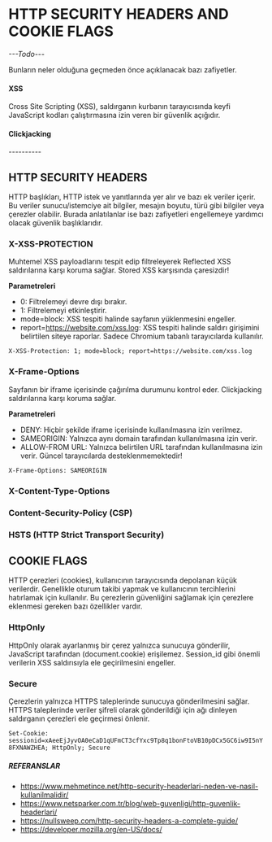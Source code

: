 # HTTP SECURITY HEADERS AND COOKIE FLAGS

*---Todo---*

Bunların neler olduğuna geçmeden önce açıklanacak bazı zafiyetler.
#### XSS 
Cross Site Scripting (XSS), saldırganın kurbanın tarayıcısında keyfi JavaScript kodları çalıştırmasına izin veren bir güvenlik açığıdır.

#### Clickjacking
*----------*

## HTTP SECURITY HEADERS

HTTP başlıkları, HTTP istek ve yanıtlarında yer alır ve bazı ek veriler içerir. Bu veriler sunucu/istemciye ait bilgiler, mesajın boyutu, türü gibi bilgiler veya çerezler olabilir. Burada anlatılanlar ise bazı zafiyetleri engellemeye yardımcı olacak güvenlik başlıklarıdır.

### X-XSS-PROTECTION

Muhtemel XSS payloadlarını tespit edip filtreleyerek Reflected XSS saldırılarına karşı koruma sağlar. 
Stored XSS karşısında çaresizdir!

**Parametreleri**
- 0:
Filtrelemeyi devre dışı bırakır. 
- 1:
Filtrelemeyi etkinleştirir.
- mode=block:
XSS tespiti halinde sayfanın yüklenmesini engeller. 
- report=https://website.com/xss.log:
XSS tespiti halinde saldırı girişimini belirtilen siteye raporlar. Sadece Chromium tabanlı tarayıcılarda kullanılır. 

`X-XSS-Protection: 1; mode=block; report=https://website.com/xss.log`


### X-Frame-Options

Sayfanın bir iframe içerisinde çağırılma durumunu kontrol eder. Clickjacking saldırılarına karşı koruma sağlar.

**Parametreleri**
- DENY:
Hiçbir şekilde iframe içerisinde kullanılmasına izin verilmez.
- SAMEORIGIN:
Yalnızca aynı domain tarafından kullanılmasına izin verir.
- ALLOW-FROM URL:
Yalnızca belirtilen URL tarafından kullanılmasına izin verir. Güncel tarayıcılarda desteklenmemektedir!

`X-Frame-Options: SAMEORIGIN`


### X-Content-Type-Options
### Content-Security-Policy (CSP)
### HSTS (HTTP Strict Transport Security)


## COOKIE FLAGS

HTTP çerezleri (cookies), kullanıcının tarayıcısında depolanan küçük verilerdir. Genellikle oturum takibi yapmak ve kullanıcının tercihlerini hatırlamak için kullanılır. Bu çerezlerin güvenliğini sağlamak için çerezlere eklenmesi gereken bazı özellikler vardır.

### HttpOnly

HttpOnly olarak ayarlanmış bir çerez yalnızca sunucuya gönderilir, JavaScript tarafından (document.cookie) erişilemez. Session_id gibi önemli verilerin XSS saldırısıyla ele geçirilmesini engeller.

### Secure

Çerezlerin yalnızca HTTPS taleplerinde sunucuya gönderilmesini sağlar. HTTPS taleplerinde veriler şifreli olarak gönderildiği için ağı dinleyen saldırganın çerezleri ele geçirmesi önlenir.

`Set-Cookie: sessionid=xAeeEjJyvOA0eCaD1qUFmCT3cfYxc9Tp8q1bonFtoVB10pDCx5GC6iw9I5nY8FXNAWZHEA; HttpOnly; Secure`


##### REFERANSLAR

- https://www.mehmetince.net/http-security-headerlari-neden-ve-nasil-kullanilmalidir/
- https://www.netsparker.com.tr/blog/web-guvenligi/http-guvenlik-headerlari/
- https://nullsweep.com/http-security-headers-a-complete-guide/
- https://developer.mozilla.org/en-US/docs/
